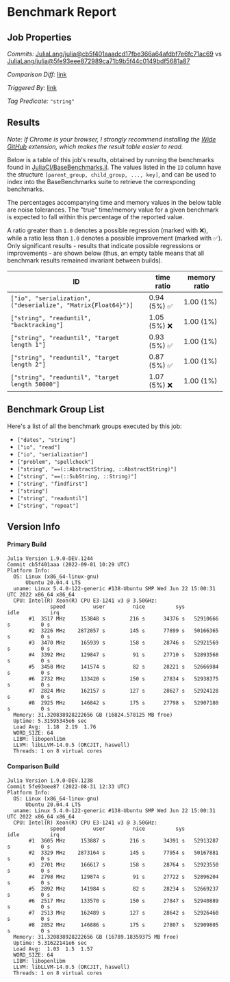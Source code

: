# Benchmark Report

## Job Properties

*Commits:* [JuliaLang/julia@cb5f401aaadcd17fbe366a64afdbf7e6fc71ac69](https://github.com/JuliaLang/julia/commit/cb5f401aaadcd17fbe366a64afdbf7e6fc71ac69) vs [JuliaLang/julia@5fe93eee872989ca71b9b5f44c0149bdf5681a87](https://github.com/JuliaLang/julia/commit/5fe93eee872989ca71b9b5f44c0149bdf5681a87)

*Comparison Diff:* [link](https://github.com/JuliaLang/julia/compare/5fe93eee872989ca71b9b5f44c0149bdf5681a87..cb5f401aaadcd17fbe366a64afdbf7e6fc71ac69)

*Triggered By:* [link](https://github.com/JuliaLang/julia/commit/cb5f401aaadcd17fbe366a64afdbf7e6fc71ac69#commitcomment-86313400)

*Tag Predicate:* `"string"`

## Results

*Note: If Chrome is your browser, I strongly recommend installing the [Wide GitHub](https://chrome.google.com/webstore/detail/wide-github/kaalofacklcidaampbokdplbklpeldpj?hl=en)
extension, which makes the result table easier to read.*

Below is a table of this job's results, obtained by running the benchmarks found in
[JuliaCI/BaseBenchmarks.jl](https://github.com/JuliaCI/BaseBenchmarks.jl). The values
listed in the `ID` column have the structure `[parent_group, child_group, ..., key]`,
and can be used to index into the BaseBenchmarks suite to retrieve the corresponding
benchmarks.

The percentages accompanying time and memory values in the below table are noise tolerances. The "true"
time/memory value for a given benchmark is expected to fall within this percentage of the reported value.

A ratio greater than `1.0` denotes a possible regression (marked with :x:), while a ratio less
than `1.0` denotes a possible improvement (marked with :white_check_mark:). Only significant results - results
that indicate possible regressions or improvements - are shown below (thus, an empty table means that all
benchmark results remained invariant between builds).

| ID | time ratio | memory ratio |
|----|------------|--------------|
| `["io", "serialization", ("deserialize", "Matrix{Float64}")]` | 0.94 (5%) :white_check_mark: | 1.00 (1%)  |
| `["string", "readuntil", "backtracking"]` | 1.05 (5%) :x: | 1.00 (1%)  |
| `["string", "readuntil", "target length 1"]` | 0.93 (5%) :white_check_mark: | 1.00 (1%)  |
| `["string", "readuntil", "target length 2"]` | 0.87 (5%) :white_check_mark: | 1.00 (1%)  |
| `["string", "readuntil", "target length 50000"]` | 1.07 (5%) :x: | 1.00 (1%)  |

## Benchmark Group List

Here's a list of all the benchmark groups executed by this job:

- `["dates", "string"]`
- `["io", "read"]`
- `["io", "serialization"]`
- `["problem", "spellcheck"]`
- `["string", "==(::AbstractString, ::AbstractString)"]`
- `["string", "==(::SubString, ::String)"]`
- `["string", "findfirst"]`
- `["string"]`
- `["string", "readuntil"]`
- `["string", "repeat"]`

## Version Info

#### Primary Build

```
Julia Version 1.9.0-DEV.1244
Commit cb5f401aaa (2022-09-01 10:29 UTC)
Platform Info:
  OS: Linux (x86_64-linux-gnu)
      Ubuntu 20.04.4 LTS
  uname: Linux 5.4.0-122-generic #138-Ubuntu SMP Wed Jun 22 15:00:31 UTC 2022 x86_64 x86_64
  CPU: Intel(R) Xeon(R) CPU E3-1241 v3 @ 3.50GHz: 
              speed         user         nice          sys         idle          irq
       #1  3517 MHz     153848 s        216 s      34376 s   52910666 s          0 s
       #2  3226 MHz    2872057 s        145 s      77899 s   50166365 s          0 s
       #3  3470 MHz     165939 s        158 s      28746 s   52921569 s          0 s
       #4  3392 MHz     129847 s         91 s      27710 s   52893568 s          0 s
       #5  3458 MHz     141574 s         82 s      28221 s   52666984 s          0 s
       #6  2732 MHz     133420 s        150 s      27834 s   52938375 s          0 s
       #7  2824 MHz     162157 s        127 s      28627 s   52924128 s          0 s
       #8  2925 MHz     146842 s        175 s      27798 s   52907180 s          0 s
  Memory: 31.320838928222656 GB (16824.578125 MB free)
  Uptime: 5.31595345e6 sec
  Load Avg:  1.18  2.19  1.76
  WORD_SIZE: 64
  LIBM: libopenlibm
  LLVM: libLLVM-14.0.5 (ORCJIT, haswell)
  Threads: 1 on 8 virtual cores

```

#### Comparison Build

```
Julia Version 1.9.0-DEV.1238
Commit 5fe93eee87 (2022-08-31 12:33 UTC)
Platform Info:
  OS: Linux (x86_64-linux-gnu)
      Ubuntu 20.04.4 LTS
  uname: Linux 5.4.0-122-generic #138-Ubuntu SMP Wed Jun 22 15:00:31 UTC 2022 x86_64 x86_64
  CPU: Intel(R) Xeon(R) CPU E3-1241 v3 @ 3.50GHz: 
              speed         user         nice          sys         idle          irq
       #1  3605 MHz     153887 s        216 s      34391 s   52913287 s          0 s
       #2  3329 MHz    2873164 s        145 s      77954 s   50167881 s          0 s
       #3  2701 MHz     166617 s        158 s      28764 s   52923550 s          0 s
       #4  2798 MHz     129874 s         91 s      27722 s   52896204 s          0 s
       #5  2892 MHz     141984 s         82 s      28234 s   52669237 s          0 s
       #6  2517 MHz     133570 s        150 s      27847 s   52940889 s          0 s
       #7  2513 MHz     162489 s        127 s      28642 s   52926460 s          0 s
       #8  2852 MHz     146886 s        175 s      27807 s   52909805 s          0 s
  Memory: 31.320838928222656 GB (16789.18359375 MB free)
  Uptime: 5.31622141e6 sec
  Load Avg:  1.03  1.5  1.57
  WORD_SIZE: 64
  LIBM: libopenlibm
  LLVM: libLLVM-14.0.5 (ORCJIT, haswell)
  Threads: 1 on 8 virtual cores

```
